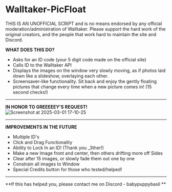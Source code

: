 # Walltaker-PicFloat

THIS IS AN UNOFFICIAL SCRIPT and is no means endorsed by any official moderation/administration of Walltaker. Please support
the hard work of the original creators, and the people that work hard to maintain the site and Discord. 

**WHAT DOES THIS DO?**
-  Asks for an ID code (your 5 digit code made on the official site)
-  Calls ID to the Walltaker API
-  Displays the images on the window very slowly moving, as if photos laid down like a slideshow, overlaying each other.
-  Screensaver-like functionality. Sit back and enjoy the gently floating pictures that change every time when a new picture comes in! (15 second checks!) 

---

**IN HONOR TO GREEEEEY'S REQUEST!**
![Screenshot at 2025-03-01 17-10-25](https://github.com/user-attachments/assets/8ddb1855-c1bd-4831-8197-7beaa49d5ad5)

---

**IMPROVEMENTS IN THE FUTURE**
- Multiple ID's
- Click and Drag Functionality
- Ability to Lock In an ID! (Thank you _3ther!) 
- Make a new Image front and center, then others drifting more off Sides
- Clear after 15 images, or slowly fade them out one by one
- Constrain all images to Window
- Special Credits button for those who tested/helped!

---

**If this has helped you, please contact me on Discord - babypuppybasil ** 
